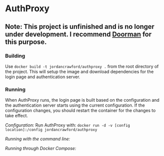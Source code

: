 # AuthProxy

## Note: This project is unfinished and is no longer under development. I recommend [Doorman](https://github.com/movableink/doorman) for this purpose.

### Building
Use ``docker build -t jordancrawford/authproxy .`` from the root directory of the project.
This will setup the image and download dependencies for the login page and authentication server.


### Running
When AuthProxy runs, the login page is built based on the configuration and the authentication server starts using the current configuration.
If the configuration changes, you should restart the container for the changes to take effect.

*Configuration:*
Run AuthProxy with:
``docker run -d -v [config location]:/config jordancrawford/authproxy``

<!-- TODO: Mention that the configuration will automatically produce the hashed password and clear out the plaintext password. -->

*Running with the command line:*


*Running through Docker Compose:*
<!-- TODO -->
